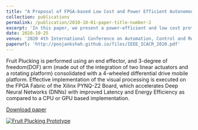 ```yaml
---
title: "A Proposal of FPGA-based Low Cost and Power Efficient Autonomous Fruit Harvester"
collection: publications
permalink: /publication/2010-10-01-paper-title-number-2
excerpt: 'In this paper, we present a power-efficient and low cost prototype of a robotic harvester which employs multiple subsystems such as fruit detection, odometry, localization, proficient manipulation through computer vision, deep learning and a novel end-effector design.'
date: 2020-10-25
venue: '2020 4th International Conference on Automation, Control and Robots (ICACR)'
paperurl: 'http://poojankshah.github.io/files/IEEE_ICACR_2020.pdf'
---
```

 Fruit Plucking is performed using an end effector, and 3-degree of freedom(DOF) arm (made out of the integration of two linear actuators and a rotating platform) consolidated with a 4-wheeled differential drive mobile platform. Effective implementation of the visual processing is executed on the FPGA Fabric of the Xilinx PYNQ-Z2 Board, which accelerates Deep Neural Networks (DNNs) with improved Latency and Energy Efficiency as compared to a CPU or GPU based implementation.

[Download paper](http://poojankshah.github.io/files/IEEE_ICACR_2020.pdf)

[![Fruit Plucking Prototype](http://poojankshah.github.io/images/TCTD_2019_IIT_KGP.PNG)](https://www.youtube.com/watch?v=PYB7YXSETA8)
